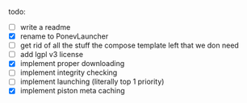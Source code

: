 todo: 
- [ ] write a readme
- [x] rename to PonevLauncher
- [ ] get rid of all the stuff the compose template left that we don need
- [ ] add lgpl v3 license
- [x] implement proper downloading
- [ ] implement integrity checking
- [ ] implement launching (literally top 1 priority)
- [x] implement piston meta caching

